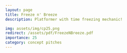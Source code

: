 ```yaml
---
layout: page
title: Freeze n' Breeze
description: Platformer with time freezing mechanic!

img: assets/img/cp25.png
redirect: /assets/pdf/FreezeNBreeze.pdf
importance: 25
category: concept pitches
---
```


